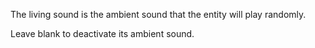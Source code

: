 The living sound is the ambient sound that the entity will play randomly.

Leave blank to deactivate its ambient sound.